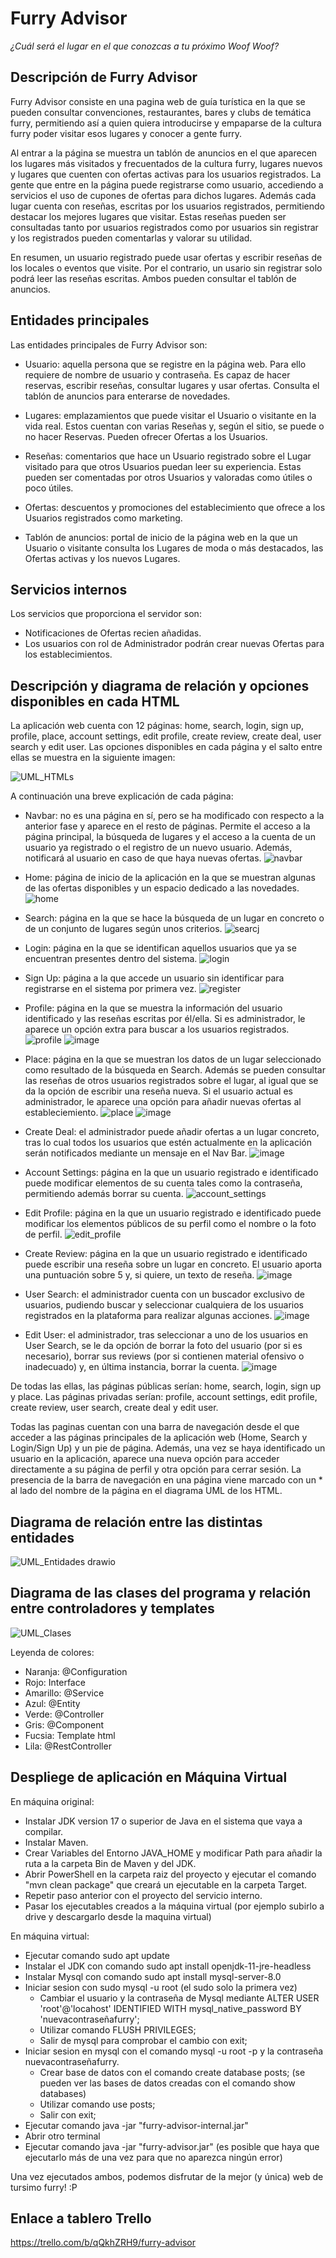 # Furry Advisor
*¿Cuál será el lugar en el que conozcas a tu próximo Woof Woof?*


## Descripción de Furry Advisor ##
Furry Advisor consiste en una pagina web de guía turística en la que se pueden consultar convenciones, restaurantes, bares y clubs de temática furry, permitiendo así a quien quiera introducirse y empaparse de la cultura furry poder visitar esos lugares y conocer a gente furry.

Al entrar a la página se muestra un tablón de anuncios en el que aparecen los lugares más visitados y frecuentados de la cultura furry, lugares nuevos y lugares que cuenten con ofertas activas para los usuarios registrados.
La gente que entre en la página puede registrarse como usuario, accediendo a servicios el uso de cupones de ofertas para dichos lugares. Además cada lugar cuenta con reseñas, escritas por los usuarios registrados, permitiendo destacar los mejores lugares que visitar. Estas reseñas pueden ser consultadas tanto por usuarios registrados como por usuarios sin registrar y los registrados pueden comentarlas y valorar su utilidad.

En resumen, un usuario registrado puede usar ofertas y escribir reseñas de los locales o eventos que visite. Por el contrario, un usario sin registrar solo podrá leer las reseñas escritas. Ambos pueden consultar el tablón de anuncios.


## Entidades principales ##
Las entidades principales de Furry Advisor son:
- Usuario: aquella persona que se registre en la página web. Para ello requiere de nombre de usuario y contraseña. Es capaz de hacer reservas, escribir reseñas, consultar lugares y usar ofertas. Consulta el tablón de anuncios para enterarse de novedades.

- Lugares: emplazamientos que puede visitar el Usuario o visitante en la vida real. Estos cuentan con varias Reseñas y, según el sitio, se puede o no hacer Reservas. Pueden ofrecer Ofertas a los Usuarios.

- Reseñas: comentarios que hace un Usuario registrado sobre el Lugar visitado para que otros Usuarios puedan leer su experiencia. Estas pueden ser comentadas por otros Usuarios y valoradas como útiles o poco útiles.

- Ofertas: descuentos y promociones del establecimiento que ofrece a los Usuarios registrados como marketing.

- Tablón de anuncios: portal de inicio de la página web en la que un Usuario o visitante consulta los Lugares de moda o más destacados, las Ofertas activas y los nuevos Lugares.


## Servicios internos ##
Los servicios que proporciona el servidor son:
- Notificaciones de Ofertas recien añadidas.
- Los usuarios con rol de Administrador podrán crear nuevas Ofertas para los establecimientos.


## Descripción y diagrama de relación y opciones disponibles en cada HTML ##
La aplicación web cuenta con 12 páginas: home, search, login, sign up, profile, place, account settings, edit profile, create review, create deal, user search y edit user. Las opciones disponibles en cada página y el salto entre ellas se muestra en la siguiente imagen:

![UML_HTMLs](https://user-images.githubusercontent.com/56488179/160238190-217801bd-4678-4643-9aec-1587ef614696.png)

A continuación una breve explicación de cada página:
- Navbar: no es una página en sí, pero se ha modificado con respecto a la anterior fase y aparece en el resto de páginas. Permite el acceso a la página principal, la búsqueda de lugares y el acceso a la cuenta de un usuario ya registrado o el registro de un nuevo usuario. Además, notificará al usuario en caso de que haya nuevas ofertas.
![navbar](https://user-images.githubusercontent.com/78224717/161607620-b905d0cc-1ea7-4f2c-bd9a-4923feb04ce0.png)


- Home: página de inicio de la aplicación en la que se muestran algunas de las ofertas disponibles y un espacio dedicado a las novedades.
![home](https://user-images.githubusercontent.com/56488179/155429671-5bca192a-1437-481a-8304-e4a9aad9cc86.png)


- Search: página en la que se hace la búsqueda de un lugar en concreto o de un conjunto de lugares según unos criterios. 
![searcj](https://user-images.githubusercontent.com/56488179/155429691-11cc530a-ce71-4102-9dcc-59daa80a5ab1.png)


- Login: página en la que se identifican aquellos usuarios que ya se encuentran presentes dentro del sistema.
![login](https://user-images.githubusercontent.com/56488179/155429710-f5ed7608-0fea-4e6a-a127-b567a59b3507.png)


- Sign Up: página a la que accede un usuario sin identificar para registrarse en el sistema por primera vez.
![register](https://user-images.githubusercontent.com/56488179/155429723-4667a01f-5e97-4726-9b81-5e5e5481a53d.png)


- Profile: página en la que se muestra la información del usuario identificado y las reseñas escritas por él/ella. Si es administrador, le aparece un opción extra para buscar a los usuarios registrados.
![profile](https://user-images.githubusercontent.com/56488179/155429736-8bc5264b-1510-4419-919e-c26a7547cc17.png)
![image](https://user-images.githubusercontent.com/56488179/160236446-8127aa14-4894-4f23-bd79-703ceef7f975.png)


- Place: página en la que se muestran los datos de un lugar seleccionado como resultado de la búsqueda en Search. Además se pueden consultar las reseñas de otros usuarios registrados sobre el lugar, al igual que se da la opción de escribir una reseña nueva. Si el usuario actual es administrador, le aparece una opción para añadir nuevas ofertas al estableciemiento.
![place](https://user-images.githubusercontent.com/56488179/155429745-5b90f431-d3be-4b36-84f1-883ff40d6ccc.png)
![image](https://user-images.githubusercontent.com/56488179/160236472-3430ba70-d094-4175-b2ec-60d5322a9a8c.png)


- Create Deal: el administrador puede añadir ofertas a un lugar concreto, tras lo cual todos los usuarios que estén actualmente en la aplicación serán notificados mediante un mensaje en el Nav Bar.
![image](https://user-images.githubusercontent.com/56488179/160236689-8c99861a-a6a9-4d78-a96e-4258e250b156.png)


- Account Settings: página en la que un usuario registrado e identificado puede modificar elementos de su cuenta tales como la contraseña, permitiendo además borrar su cuenta.
![account_settings](https://user-images.githubusercontent.com/56488179/155429762-6ea69e47-7243-4245-933a-362a6a0c9841.png)


- Edit Profile: página en la que un usuario registrado e identificado puede modificar los elementos públicos de su perfil como el nombre o la foto de perfil.
![edit_profile](https://user-images.githubusercontent.com/56488179/155429774-cf01670f-60fc-40aa-9857-282be1c99fe2.png)


- Create Review: página en la que un usuario registrado e identificado puede escribir una reseña sobre un lugar en concreto. El usuario aporta una puntuación sobre 5 y, si quiere, un texto de reseña.
![image](https://user-images.githubusercontent.com/56488179/160236739-43365db6-6e1b-43c4-94ff-0a2793786ad5.png)


- User Search: el administrador cuenta con un buscador exclusivo de usuarios, pudiendo buscar y seleccionar cualquiera de los usuarios registrados en la plataforma para realizar algunas acciones.
![image](https://user-images.githubusercontent.com/56488179/160236522-34b205aa-ac1b-4ca9-b2cf-f5bfa6572831.png)


- Edit User: el administrador, tras seleccionar a uno de los usuarios en User Search, se le da opción de borrar la foto del usuario (por si es necesario), borrar sus reviews (por si contienen material ofensivo o inadecuado) y, en última instancia, borrar la cuenta.
![image](https://user-images.githubusercontent.com/56488179/160236577-2736aa93-a91f-4bb3-ad48-d94b2a8c89c9.png)

De todas las ellas, las páginas públicas serían: home, search, login, sign up y place. Las páginas privadas serían: profile, account settings, edit profile, create review, user search, create deal y edit user.

Todas las paginas cuentan con una barra de navegación desde el que acceder a las páginas principales de la aplicación web (Home, Search y Login/Sign Up) y un pie de página. Además, una vez se haya identificado un usuario en la aplicación, aparece una nueva opción para acceder directamente a su página de perfil y otra opción para cerrar sesión.
La presencia de la barra de navegación en una página viene marcado con un * al lado del nombre de la página en el diagrama UML de los HTML.


## Diagrama de relación entre las distintas entidades ##

![UML_Entidades drawio](https://user-images.githubusercontent.com/56488179/155424509-cb8713f6-b474-4459-8b04-77841ae28067.png)


## Diagrama de las clases del programa y relación entre controladores y templates ##

![UML_Clases](https://user-images.githubusercontent.com/56488179/160241444-7ff7d7d8-b8ea-4800-9ad1-0643e2e8e94e.png)

Leyenda de colores:
- Naranja: @Configuration
- Rojo: Interface
- Amarillo: @Service
- Azul: @Entity
- Verde: @Controller
- Gris: @Component
- Fucsia: Template html
- Lila: @RestController


## Despliege de aplicación en Máquina Virtual ##

En máquina original:
- Instalar JDK version 17 o superior de Java en el sistema que vaya a compilar.
- Instalar Maven.
- Crear Variables del Entorno JAVA_HOME y modificar Path para añadir la ruta a la carpeta Bin de Maven y del JDK.
- Abrir PowerShell en la carpeta raiz del proyecto y ejecutar el comando "mvn clean package" que creará un ejecutable en la carpeta Target.
- Repetir paso anterior con el proyecto del servicio interno.
- Pasar los ejecutables creados a la máquina virtual (por ejemplo subirlo a drive y descargarlo desde la maquina virtual)
  
  

En máquina virtual:
- Ejecutar comando sudo apt update
- Instalar el JDK con comando sudo apt install openjdk-11-jre-headless
- Instalar Mysql con comando sudo apt install mysql-server-8.0
- Iniciar sesion con sudo mysql -u root (el sudo solo la primera vez) 
	- Cambiar el usuario y la contraseña de Mysql mediante ALTER USER 'root'@'locahost' IDENTIFIED WITH mysql_native_password BY 'nuevacontraseñafurry';
	- Utilizar comando FLUSH PRIVILEGES;
	- Salir de mysql para comprobar el cambio con exit;
- Iniciar sesion en mysql con el comando mysql -u root -p y la contraseña nuevacontraseñafurry.
	- Crear base de datos con el comando create database posts;  (se pueden ver las bases de datos creadas con el comando show databases)
	- Utilizar comando use posts;
	- Salir con exit; 
- Ejecutar comando java -jar "furry-advisor-internal.jar"
- Abrir otro terminal
- Ejecutar comando java -jar "furry-advisor.jar" (es posible que haya que ejecutarlo más de una vez para que no aparezca ningún error)


Una vez ejecutados ambos, podemos disfrutar de la mejor (y única) web de tursimo furry! :P



## Enlace a tablero Trello ##
https://trello.com/b/qQkhZRH9/furry-advisor

